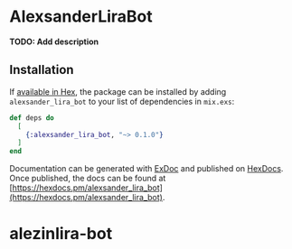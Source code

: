 # AlexsanderLiraBot

**TODO: Add description**

## Installation

If [available in Hex](https://hex.pm/docs/publish), the package can be installed
by adding `alexsander_lira_bot` to your list of dependencies in `mix.exs`:

```elixir
def deps do
  [
    {:alexsander_lira_bot, "~> 0.1.0"}
  ]
end
```

Documentation can be generated with [ExDoc](https://github.com/elixir-lang/ex_doc)
and published on [HexDocs](https://hexdocs.pm). Once published, the docs can
be found at [https://hexdocs.pm/alexsander_lira_bot](https://hexdocs.pm/alexsander_lira_bot).

# alezinlira-bot

